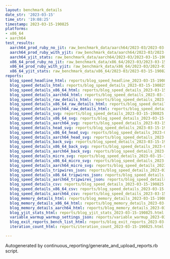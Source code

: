```yaml
---
layout: benchmark_details
date_str: '2023-03-15'
time_str: '19:08:25'
timestamp: 2023-03-15-190825
platforms:
- x86_64
- aarch64
test_results:
  aarch64_prod_ruby_no_jit: raw_benchmark_data/aarch64/2023-03/2023-03-15-190825_basic_benchmark_aarch64_prod_ruby_no_jit.json
  aarch64_prod_ruby_with_yjit: raw_benchmark_data/aarch64/2023-03/2023-03-15-190825_basic_benchmark_aarch64_prod_ruby_with_yjit.json
  aarch64_yjit_stats: raw_benchmark_data/aarch64/2023-03/2023-03-15-190825_basic_benchmark_aarch64_yjit_stats.json
  x86_64_prod_ruby_no_jit: raw_benchmark_data/x86_64/2023-03/2023-03-15-190825_basic_benchmark_x86_64_prod_ruby_no_jit.json
  x86_64_prod_ruby_with_yjit: raw_benchmark_data/x86_64/2023-03/2023-03-15-190825_basic_benchmark_x86_64_prod_ruby_with_yjit.json
  x86_64_yjit_stats: raw_benchmark_data/x86_64/2023-03/2023-03-15-190825_basic_benchmark_x86_64_yjit_stats.json
reports:
  blog_speed_headline_html: reports/blog_speed_headline_2023-03-15-190825.html
  blog_speed_details_html: reports/blog_speed_details_2023-03-15-190825.html
  blog_speed_details_x86_64_html: reports/blog_speed_details_2023-03-15-190825.x86_64.html
  blog_speed_details_aarch64_html: reports/blog_speed_details_2023-03-15-190825.aarch64.html
  blog_speed_details_raw_details_html: reports/blog_speed_details_2023-03-15-190825.raw_details.html
  blog_speed_details_x86_64_raw_details_html: reports/blog_speed_details_2023-03-15-190825.x86_64.raw_details.html
  blog_speed_details_aarch64_raw_details_html: reports/blog_speed_details_2023-03-15-190825.aarch64.raw_details.html
  blog_speed_details_svg: reports/blog_speed_details_2023-03-15-190825.svg
  blog_speed_details_x86_64_svg: reports/blog_speed_details_2023-03-15-190825.x86_64.svg
  blog_speed_details_aarch64_svg: reports/blog_speed_details_2023-03-15-190825.aarch64.svg
  blog_speed_details_head_svg: reports/blog_speed_details_2023-03-15-190825.head.svg
  blog_speed_details_x86_64_head_svg: reports/blog_speed_details_2023-03-15-190825.x86_64.head.svg
  blog_speed_details_aarch64_head_svg: reports/blog_speed_details_2023-03-15-190825.aarch64.head.svg
  blog_speed_details_back_svg: reports/blog_speed_details_2023-03-15-190825.back.svg
  blog_speed_details_x86_64_back_svg: reports/blog_speed_details_2023-03-15-190825.x86_64.back.svg
  blog_speed_details_aarch64_back_svg: reports/blog_speed_details_2023-03-15-190825.aarch64.back.svg
  blog_speed_details_micro_svg: reports/blog_speed_details_2023-03-15-190825.micro.svg
  blog_speed_details_x86_64_micro_svg: reports/blog_speed_details_2023-03-15-190825.x86_64.micro.svg
  blog_speed_details_aarch64_micro_svg: reports/blog_speed_details_2023-03-15-190825.aarch64.micro.svg
  blog_speed_details_tripwires_json: reports/blog_speed_details_2023-03-15-190825.tripwires.json
  blog_speed_details_x86_64_tripwires_json: reports/blog_speed_details_2023-03-15-190825.x86_64.tripwires.json
  blog_speed_details_aarch64_tripwires_json: reports/blog_speed_details_2023-03-15-190825.aarch64.tripwires.json
  blog_speed_details_csv: reports/blog_speed_details_2023-03-15-190825.csv
  blog_speed_details_x86_64_csv: reports/blog_speed_details_2023-03-15-190825.x86_64.csv
  blog_speed_details_aarch64_csv: reports/blog_speed_details_2023-03-15-190825.aarch64.csv
  blog_memory_details_html: reports/blog_memory_details_2023-03-15-190825.html
  blog_memory_details_x86_64_html: reports/blog_memory_details_2023-03-15-190825.x86_64.html
  blog_memory_details_aarch64_html: reports/blog_memory_details_2023-03-15-190825.aarch64.html
  blog_yjit_stats_html: reports/blog_yjit_stats_2023-03-15-190825.html
  variable_warmup_warmup_settings_json: reports/variable_warmup_2023-03-15-190825.warmup_settings.json
  blog_exit_reports_bench_list_html: reports/blog_exit_reports_2023-03-15-190825.bench_list.html
  iteration_count_html: reports/iteration_count_2023-03-15-190825.html

---
```

Autogenerated by continuous_reporting/generate_and_upload_reports.rb script.
